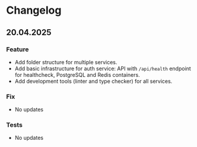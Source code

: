 # Changelog

<!--next-version-placeholder-->

## 20.04.2025

### Feature

- Add folder structure for multiple services.
- Add basic infrastructure for auth service: API with `/api/health` endpoint for healthcheck, PostgreSQL and Redis containers.
- Add development tools (linter and type checker) for all services.

### Fix

- No updates

### Tests

- No updates